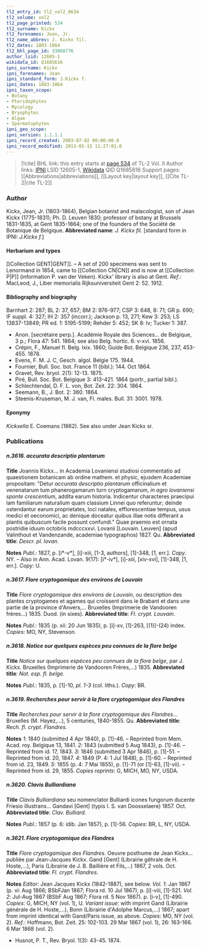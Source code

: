 ```yaml
---
tl2_entry_id: tl2_vol2_0634
tl2_volume: vol2
tl2_page_printed: 534
tl2_surname: Kickx
tl2_forenames: Jean, Jr.
tl2_name_abbrev: J. Kickx fil.
tl2_dates: 1803-1864
tl2_bhl_page_id: 33068776
author_lsid: 12605-1
wikidata_id: Q1685616
ipni_surname: Kickx
ipni_forenames: Jean
ipni_standard_form: J.Kickx f.
ipni_dates: 1803-1864
ipni_taxon_scope: 
- Botany
- Pteridophytes
- Mycology
- Bryophytes
- Algae
- Spermatophytes
ipni_geo_scope: 
ipni_version: 1.1.1.1
ipni_record_created: 2003-07-02 00:00:00.0
ipni_record_modified: 2013-05-15 11:27:01.0
---
```


> [!cite] BHL link: this entry starts at [page 534](https://www.biodiversitylibrary.org/page/33068776) of TL-2 Vol. II
> Author links: [IPNI](https://www.ipni.org/a/12605-1) LSID 12605-1, [Wikidata](https://www.wikidata.org/wiki/Q1685616) QID Q1685616
> Support pages: [[Abbreviations|abbreviations]], [[Layout key|layout key]], [[Cite TL-2|cite TL-2]]

### Author

Kickx, Jean, Jr. (1803-1864), Belgian botanist and malacologist, son of Jean Kickx (1775-1831); Ph. D. Leuven 1830; professor of botany at Brussels 1831-1835, at Gent 1835-1864; one of the founders of the Société de Botanique de Belgique. 
**Abbreviated name**: *J. Kickx fil.* \[standard form in IPNI: *J.Kickx f.*\]

#### Herbarium and types

[[Collection GENT|GENT]]. – A set of 200 specimens was sent to Lenormand in 1854, came to [[Collection CN|CN]] and is now at [[Collection P|P]] (information P. van der Veken). Kickx' library is also at Gent.
*Ref*.: MacLeod, J., Liber memorialis Rijksuniversiteit Gent 2: 52. 1912.

#### Bibliography and biography

Barnhart 2: 287; BL 2: 37, 657; BM 2: 976-977; CSP 3: 648, 8: 71; GR p. 690; IF suppl. 4: 327; IH 2: 357 (incorr.); Jackson p. 13, 271; Kew 3: 253; LS 13837-13849; PR ed. 1: 5195-5199; Rehder 5: 452; SK 8: lv; Tucker 1: 387.
- Anon. \[secrétaire perp.\]. Académie Royale des Sciences... de Belgique, 3 p.; Flora 47: 541. 1864; see also Belg. hortic. 6: v-xvi. 1856.
- Crépin, F., Manuel fl. Belg. lxix. 1860; Guide Bot. Belgique 236, 237, 453-455. 1878.
- Evens, F. M. J. C, Gesch. algol. Belgie 175. 1944.
- Fournier, Bull. Soc. bot. France 11 (bibl.): 144. Oct 1864.
- Gravet, Rev. bryol. 2(1): 12-13. 1875.
- Piré, Bull. Soc. Bot. Belgique 3: 413-421. 1864 (portr., partial bibl.).
- Schlechtendal, D. F. L. von, Bot. Zeit. 22: 304. 1864.
- Seemann, B., J. Bot. 2: 360. 1864.
- Steenis-Kruseman, M. J. van, Fl. males. Bull. 31: 3001. 1978.

#### Eponymy

*Kickxella* E. Coemans (1862). See also under Jean Kickx sr.

### Publications

##### n.3616. accurata descriptio plantarum

**Title**
Joannis Kickx... in Academia Lovaniensi studiosi commentatio ad quaestionem botanicam ab ordine mathem. et physic, ejusdem Academiae propositam: "Detur *accurata descriptio plantarum* officinalium et venenatarum tum phanerogamarum turn cryptogamarum, *in agro lovaniensi sponte crescentium*, addita earum historia. Indicentur characteres praecipui lam familiarum naturalium quam classium Linnei quo referuntur; deinde ostendantur earum proprietates, loci natales, efflorescentiae tempus, usus medici et oeconomici, ac denique doceatur quibus illae notis differant a plantis quibuscum facile possunt confundi." Quae praemio est ornata postridie iduum octobris mdcccxxvi. Lovanii \[Louvain. Leuven\] (apud Valinthout et Vandenzande, academiae typographos) 1827. Qu.
**Abbreviated title**: *Descr. pl. lovan.*

**Notes**
*Publ*.: 1827, p. \[i\*-v\*\], \[i\]-xiii, \[1-3, authors\], \[1\]-348, \[1, err.\]. *Copy*. NY. – Also in Ann. Acad. Lovan. 9(17): \[i\*-iv\*\], \[i\]-xiii, \[xiv-xvi\], \[1\]-348, \[1, err.\]. *Copy*: U.

##### n.3617. Flore cryptogamique des environs de Louvain

**Title**
*Flore cryptogamique des environs de Louvain*, ou description des plantes cryptogames et agames qui croissent dans le Brabant et dans une partie de la province d'Anvers,... Bruxelles (Imprimerie de Vandooren frères...) 1835. Duod. (in sixes).
**Abbreviated title**: *FI. crypt. Louvain*.

**Notes**
*Publ*.: 1835 (p. xii: 20 Jun 1835), p. \[i\]-xv, \[1\]-263, \[(1)\]-(24) index. *Copies*: MO, NY, Stevenson.

##### n.3618. Notice sur quelques espèces peu connues de la flore belge

**Title**
*Notice sur quelques espèces peu connues de la flore belge*, par J. Kickx. Bruxelles (Imprimerie de Vandooren Frères,...) 1835.
**Abbreviated title**: *Not. esp. fl. belge*.

**Notes**
*Publ*.: 1835, p. \[1\]-10, *pl. 1-3* (col. liths.). *Copy*: BR.

##### n.3619. Recherches pour servir à la flore cryptogamique des Flandres

**Title**
*Recherches pour servir à la flore cryptogamique des Flandres*... Bruxelles (M. Hayez,...), 5 centuries, 1840-1855. Qu.
**Abbreviated title**: *Rech. fl. crypt. Flandres*.

**Notes**
*1*: 1840 (submitted 4 Apr 1840), p. \[1\]-46. – Reprinted from Mem. Acad. roy. Belgique 13, 1841.
*2*: 1843 (submitted 5 Aug 1843), p. \[1\]-46. – Reprinted from id. 17, 1843.
*3*: 1846 (submitted 3 Apr 1846), p. \[1\]-51. – Reprinted from id. 20, 1847.
*4*: 1849 (P. 4: 1 Jul 1848), p. \[1\]-60. – Reprinted from id. 23, 1849.
*5*: 1855 (p. 4: 7 Mai 1855), p. \[1\]-71 (or \[1\]-63, \[1\]-vii). – Reprinted from id. 29, 1855.
*Copies reprints*: G, MICH, MO, NY, USDA.

##### n.3620. Clavis Bulliardiana

**Title**
*Clavis Bulliardiana* seu nomenclator Bulliardi icones fungorum ducente Friesio illustrans... Gandavi \[Gent\] (typis I. S. van Doosselaere) 1857. Oct.
**Abbreviated title**: *Clav. Bulliard.*

**Notes**
*Publ*.: 1857 (p. 6: idib. Jan 1857), p. \[1\]-56. *Copies*: BR, L, NY, USDA.

##### n.3621. Flore cryptogamique des Flandres

**Title**
*Flore cryptogamique des Flandres*. Oeuvre posthume de Jean Kickx... publiée par Jean-Jacques Kickx. Gand \[Gent\] (Librairie géhrale de H. Hoste,...), Paris (Librairie de J. B. Baillière et Fils,...) 1867, 2 vols. Oct.
**Abbreviated title**: *Fl. crypt. Flandres*.

**Notes**
*Editor*: Jean Jacques Kickx (1842-1887), see below.
*Vol. 1*: Jan 1867 (p. vi: Aug 1866; BSbFJan 1867; Flora rd. 10 Jul 1867), p. \[i\]-viii, \[1\]-521.
*Vol. 2*: Jul-Aug 1867 (BSbF Aug 1867; Flora rd. 5 Nov 1867). p. \[i-v\], \[1\]-490.
*Copies*: G, MICH, NY (vol. 1), U.
*Variant issue*: with imprint Gand (Librairie générale de H. Hoste,...), Bonn (Librairie d'Adolphe Marcus,...) 1867; apart from imprint identical with Gand/Paris issue, as above. *Copies*: MO, NY (vol. 2).
*Ref*.: Hoffmann, Bot. Zeit. 25: 102-103. 29 Mar 1867 (vol. 1), 26: 163-166. 6 Mar 1868 (vol. 2).
- Husnot, P. T., Rev. Bryol. 1(3): 43-45. 1874.


